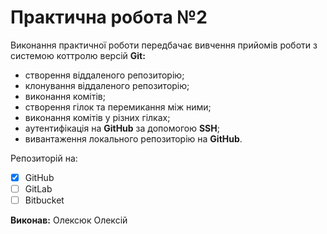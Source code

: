 # Практична робота №2

Виконання практичної роботи передбачає вивчення прийомів роботи з системою коттролю версій **Git:**

- створення віддаленого репозиторію;
- клонування віддаленого репозиторію;
- виконання комітів;
- створення гілок та перемикання між ними;
- виконання комітів у різних гілках;
- аутентифікація на **GitHub** за допомогою **SSH**;
- вивантаження локального репозиторію на **GitHub**.

Репозиторій на:
- [x] GitHub
- [ ] GitLab
- [ ] Bitbucket

**Виконав:** Олексюк Олексій